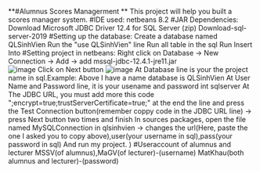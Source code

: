 **#Alumnus Scores Managerment **
This project will help you built a scores manager system.
#IDE used:
  netbeans 8.2
#JAR Dependencies:
  Download Microsoft JDBC Driver 12.4 for SQL Server (zip)
  Download-sql-server-2019
#Setting up the database:
  Create a database named QLSinhVien
  Run the "use QLSinhVien" line
  Run all table in the sql
  Run Insert Into
#Setting project in netbeans:
  Right click on Database -> New Connection -> Add -> add mssql-jdbc-12.4.1-jre11.jar  
  ![image](https://github.com/Khoavo26042004/AlumnusScoresManagerment/assets/154489298/33f8949d-9a11-44a8-818a-df35917d8b40)
  Click on Next button 
  ![image](https://github.com/Khoavo26042004/AlumnusScoresManagerment/assets/154489298/84eae431-2bde-421f-a5ed-9c45b1c60593)
  At Database line is your the project name in sql.Example: Above I have a name database is QLSinhVien
  At User Name and Password line, it is your usename and password int sqlserver
  At The JDBC URL, you must add more this code ";encrypt=true;trustServerCertificate=true;" at the end the line and press the Test Connection button(remember coppy code in the JDBC URL line) -> press Next button two times and finish
  In sources packages, open the file named MySQLConnection in qlsinhvien -> changes the url(Here, paste the one I asked you to copy above),user(your username in sql),pass(your password in sql)
  And run my project.
)
#Useraccount of alumnus and lecturer 
  MSSV(of alumnus),MaGV(of lecturer)-(username) 
  MatKhau(both alumnus and lecturer)-(password)


